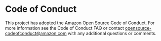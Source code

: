 # Code of Conduct

This project has adopted the Amazon Open Source Code of Conduct. For more information see the Code of Conduct FAQ or contact opensource-codeofconduct@amazon.com with any additional questions or comments.
